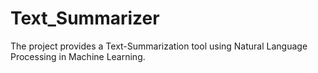 # Text_Summarizer

The project provides a Text-Summarization tool using Natural Language Processing in Machine Learning.
